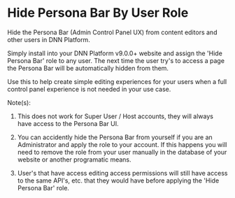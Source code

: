 # Hide Persona Bar By User Role

Hide the Persona Bar (Admin Control Panel UX) from content editors and other users in DNN Platform. 

Simply install into your DNN Platform v9.0.0+ website and assign the 'Hide Persona Bar' role to any user. The next time the user try's to access a page the Persona Bar will be automatically hidden from them.

Use this to help create simple editing experiences for your users when a full control panel experience is not needed in your use case. 

Note(s): 

1. This does not work for Super User / Host accounts, they will always have access to the Persona Bar UI.

2. You can accidently hide the Persona Bar from yourself if you are an Administrator and apply the role to your account. If this happens you will need to remove the role from your user manually in the database of your website or another programatic means.

3. User's that have access editing access permissions will still have access to the same API's, etc. that they would have before applying the 'Hide Persona Bar' role.
